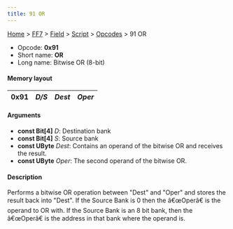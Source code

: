 ```yaml
---
title: 91 OR
---
```


[Home](/Main%20Page.md) > [FF7](/FF7.md) > [Field](/FF7/Field.md) > [Script](/FF7/Field/Script.md) > [Opcodes](/FF7/Field/Script/Opcodes.md) > 91 OR

-   Opcode: **0x91**
-   Short name: **OR**
-   Long name: Bitwise OR (8-bit)

#### Memory layout

| 0x91 | *D/S* | *Dest* | *Oper* |
|------|-------|--------|--------|

#### Arguments

-   **const Bit\[4\]** *D*: Destination bank
-   **const Bit\[4\]** *S*: Source bank
-   **const UByte** *Dest*: Contains an operand of the bitwise OR and
    receives the result.
-   **const UByte** *Oper*: The second operand of the bitwise OR.

#### Description

Performs a bitwise OR operation between "Dest" and "Oper" and stores the
result back into "Dest". If the Source Bank is 0 then the â€œOperâ€ is
the operand to OR with. If the Source Bank is an 8 bit bank, then the
â€œOperâ€ is the address in that bank where the operand is.
